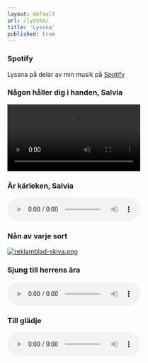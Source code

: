 ```yaml
---
layout: default
url: /lyssna/
title: 'Lyssna'
published: true
---
```


### Spotify
Lyssna på delar av min musik på [Spotify](https://open.spotify.com/user/fyrton/playlist/0NwSk7OzKizbx00qiTe2XB)


### Någon håller dig i handen, Salvia
<video controls class="fyr_video">
    <source src="/files/lyssna/nagon-haller-dig-i-handen-salvia.m4v"
            type="video/mp4">
    Sorry, your browser doesn't support embedded videos.
</video>

### Är kärleken, Salvia
<audio controls="controls">
  <source type="audio/wav" src="/files/lyssna/Ar-karleken.wav"/>
  <p>Din webbläsare stödjer inte uppspelning av ljudfiler</p>
</audio>

### Nån av varje sort

[![reklamblad-skiva.png](/files/lyssna/reklamblad-skiva.png)](https://naxos.lnk.to/NanAvVarjeSort)

### Sjung till herrens ära
<audio controls="controls">
  <source type="audio/mp3" src="/files/lyssna/Sjung_Till_Herrens_Ara.mp3"/>
  <p>Din webbläsare stödjer inte uppspelning av ljudfiler</p>
</audio>

### Till glädje
<audio controls="controls">
  <source type="audio/mp3" src="/files/lyssna/Till_gladje.mp3"/>
  <p>Din webbläsare stödjer inte uppspelning av ljudfiler</p>
</audio>


